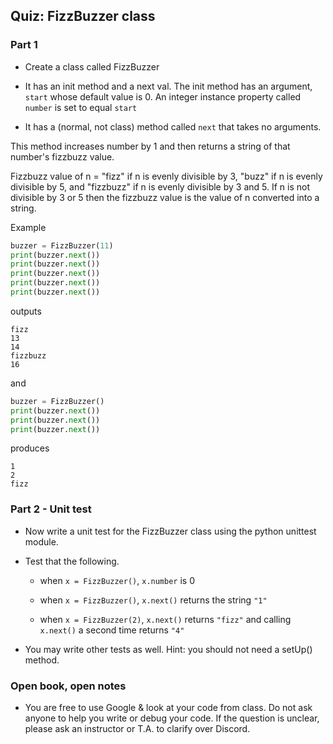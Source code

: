 
## Quiz: FizzBuzzer class

### Part 1

* Create a class called FizzBuzzer

* It has an init method and a next val. The init method has an argument, `start`
whose default value is 0. An integer instance property called `number` is set
to equal `start`

* It has a (normal, not class) method called `next` that takes no arguments.

This method increases number by 1 and then returns a string of that number's
fizzbuzz value.

Fizzbuzz value of n = "fizz" if n is evenly divisible by 3, "buzz" if n is
evenly divisible by 5, and "fizzbuzz" if n is evenly divisible by 3 and 5. If
n is not divisible by 3 or 5 then the fizzbuzz value is the value of n converted
into a string.

Example

```py
buzzer = FizzBuzzer(11)
print(buzzer.next())
print(buzzer.next())
print(buzzer.next())
print(buzzer.next())
print(buzzer.next())
```

outputs

```
fizz
13
14
fizzbuzz
16
```

and

```py
buzzer = FizzBuzzer()
print(buzzer.next())
print(buzzer.next())
print(buzzer.next())
```

produces

```
1
2
fizz
```

### Part 2 - Unit test

* Now write a unit test for the FizzBuzzer class using the python unittest
module.

* Test that the following.

    * when `x = FizzBuzzer()`, `x.number` is 0

    * when `x = FizzBuzzer()`, `x.next()` returns the string `"1"`

    * when `x = FizzBuzzer(2)`, `x.next()` returns `"fizz"` and calling `x.next()`
a second time returns `"4"`

* You may write other tests as well. Hint: you should not need a setUp() method.

### Open book, open notes

* You are free to use Google & look at your code from class. Do not ask anyone
to help you write or debug your code. If the question is unclear, please ask an
instructor or T.A. to clarify over Discord.
